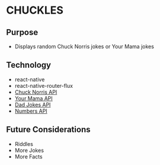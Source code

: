 # CHUCKLES

## Purpose
* Displays random Chuck Norris jokes or Your Mama jokes

## Technology
* react-native
* react-native-router-flux
* [Chuck Norris API](https://api.chucknorris.io/)
* [Your Mama API](http://yomomma.info/)
* [Dad Jokes API](https://icanhazdadjoke.com/api)
* [Numbers API](http://numbersapi.com/)

## Future Considerations
* Riddles
* More Jokes
* More Facts
